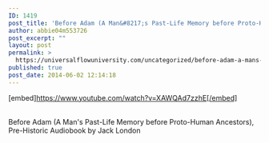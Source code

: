 ```yaml
---
ID: 1419
post_title: 'Before Adam (A Man&#8217;s Past-Life Memory before Proto-Human Ancestors), Pre-Historic'
author: abbie04m553726
post_excerpt: ""
layout: post
permalink: >
  https://universalflowuniversity.com/uncategorized/before-adam-a-mans-past-life-memory-before-proto-human-ancestors-pre-historic/
published: true
post_date: 2014-06-02 12:14:18
---
```

[embed]https://www.youtube.com/watch?v=XAWQAd7zzhE[/embed]</br></br>
<p>Before Adam (A Man's Past-Life Memory before Proto-Human Ancestors), Pre-Historic Audiobook by Jack London</p>